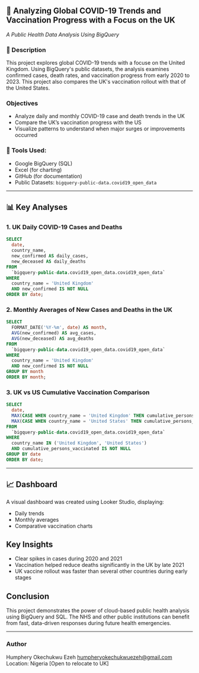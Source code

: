 ## 📂 Analyzing Global COVID-19 Trends and Vaccination Progress with a Focus on the UK
*A Public Health Data Analysis Using BigQuery*

### 📌 Description

This project explores global COVID-19 trends with a focuse on the United Kingdom. Using BigQuery's public datasets, the analysis examines confirmed cases, death rates, and vaccination progress from early 2020 to 2023. This project also compares the UK's vaccination rollout with that of the United States.

###  Objectives

- Analyze daily and monthly COVID-19 case and death trends in the UK  
- Compare the UK’s vaccination progress with the US  
- Visualize patterns to understand when major surges or improvements occurred  

### 🔧 Tools Used:
- Google BigQuery (SQL)
- Excel (for charting)
- GitHub (for documentation)
- Public Datasets: `bigquery-public-data.covid19_open_data`

---

## 📊 Key Analyses

### 1. UK Daily COVID-19 Cases and Deaths

```sql
SELECT
  date,
  country_name,
  new_confirmed AS daily_cases,
  new_deceased AS daily_deaths
FROM
  `bigquery-public-data.covid19_open_data.covid19_open_data`
WHERE
  country_name = 'United Kingdom'
  AND new_confirmed IS NOT NULL
ORDER BY date;
```

### 2. Monthly Averages of New Cases and Deaths in the UK

```sql
SELECT
  FORMAT_DATE('%Y-%m', date) AS month,
  AVG(new_confirmed) AS avg_cases,
  AVG(new_deceased) AS avg_deaths
FROM
  `bigquery-public-data.covid19_open_data.covid19_open_data`
WHERE
  country_name = 'United Kingdom'
  AND new_confirmed IS NOT NULL
GROUP BY month
ORDER BY month;
```

### 3. UK vs US Cumulative Vaccination Comparison

```sql
SELECT
  date,
  MAX(CASE WHEN country_name = 'United Kingdom' THEN cumulative_persons_vaccinated ELSE NULL END) AS uk_vaccinated,
  MAX(CASE WHEN country_name = 'United States' THEN cumulative_persons_vaccinated ELSE NULL END) AS us_vaccinated
FROM
  `bigquery-public-data.covid19_open_data.covid19_open_data`
WHERE
  country_name IN ('United Kingdom', 'United States')
  AND cumulative_persons_vaccinated IS NOT NULL
GROUP BY date
ORDER BY date;
```
---

## 📈 Dashboard
A visual dashboard was created using Looker Studio, displaying:
- Daily trends
- Monthly averages
- Comparative vaccination charts

## Key Insights
- Clear spikes in cases during 2020 and 2021
- Vaccination helped reduce deaths significantly in the UK by late 2021
- UK vaccine rollout was faster than several other countries during early stages

## Conclusion
This project demonstrates the power of cloud-based public health analysis using BigQuery and SQL. The NHS and other public institutions can benefit from fast, data-driven responses during future health emergencies.

---

### Author
Humphery Okechukwu Ezeh 
humpheryokechukwuezeh@gmail.com
Location: Nigeria [Open to relocate to UK]
